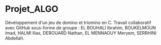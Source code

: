 # Projet_ALGO
Développement d'un jeu de domino et triomino en C. Travail collaboratif avec GitHub sous-forme de groupe : EL BOUHALI Ibrahim, BOUKELMOUN Imad, HALMI Ilias, DEROUARD Nathan, EL MENNAOUY Meryem, SERRHINI Abdellah. 
